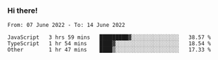 ### Hi there!

<!--START_SECTION:waka-->

```text
From: 07 June 2022 - To: 14 June 2022

JavaScript   3 hrs 59 mins   █████████▓░░░░░░░░░░░░░░░   38.57 %
TypeScript   1 hr 54 mins    ████▓░░░░░░░░░░░░░░░░░░░░   18.54 %
Other        1 hr 47 mins    ████▒░░░░░░░░░░░░░░░░░░░░   17.33 %
```

<!--END_SECTION:waka-->
